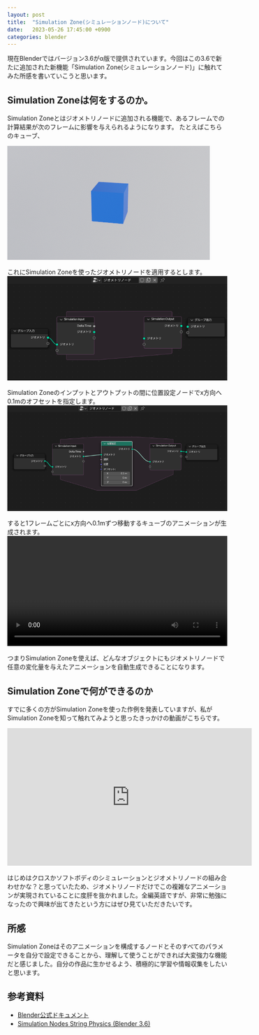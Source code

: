 ```yaml
---
layout: post
title:  "Simulation Zone(シミュレーションノード)について"
date:   2023-05-26 17:45:00 +0900
categories: blender
---
```


現在Blenderではバージョン3.6がα版で提供されています。今回はこの3.6で新たに追加された新機能「Simulation Zone(シミュレーションノード)」に触れてみた所感を書いていこうと思います。

## Simulation Zoneは何をするのか。
Simulation Zoneとはジオメトリノードに追加される機能で、あるフレームでの計算結果が次のフレームに影響を与えられるようになります。
たとえばこちらのキューブ、


<img src="/images/example_cube.png" alt="適用例" title="適用例">


これにSimulation Zoneを使ったジオメトリノードを適用するとします。
<img src="/images/sim_io.png" alt="simulation_zone1" title="Simulation Zone1">


Simulation Zoneのインプットとアウトプットの間に位置設定ノードでx方向へ0.1mのオフセットを指定します。
<img src="/images/sim_io2.png" alt="simulation_zone2" title="Simulation Zone2">


すると1フレームごとにx方向へ0.1mずつ移動するキューブのアニメーションが生成されます。
<video src="/images/sim_movie.mp4" width="100%" controls loop></video>



つまりSimulation Zoneを使えば、どんなオブジェクトにもジオメトリノードで任意の変化量を与えたアニメーションを自動生成できることになります。

## Simulation Zoneで何ができるのか
すでに多くの方がSimulation Zoneを使った作例を発表していますが、私がSimulation Zoneを知って触れてみようと思ったきっかけの動画がこちらです。

<iframe width="560" height="315" src="https://www.youtube.com/embed/h5_uA9sOw7g" title="YouTube video player" frameborder="0" allow="accelerometer; autoplay; clipboard-write; encrypted-media; gyroscope; picture-in-picture; web-share" allowfullscreen></iframe>

はじめはクロスかソフトボディのシミュレーションとジオメトリノードの組み合わせかな？と思っていたため、ジオメトリノードだけでこの複雑なアニメーションが実現されていることに度肝を抜かれました。全編英語ですが、非常に勉強になったので興味が出てきたという方にはぜひ見ていただきたいです。

## 所感
Simulation Zoneはそのアニメーションを構成するノードとそのすべてのパラメータを自分で設定できることから、理解して使うことができれば大変強力な機能だと感じました。自分の作品に生かせるよう、積極的に学習や情報収集をしたいと思います。

## 参考資料
- [Blender公式ドキュメント](https://docs.blender.org/manual/ja/3.6/modeling/geometry_nodes/simulation/simulation_zone.html)
- [Simulation Nodes String Physics (Blender 3.6)](https://www.youtube.com/embed/h5_uA9sOw7g)　



